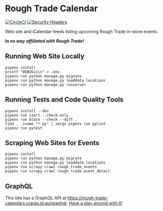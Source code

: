 # Rough Trade Calendar

[![CircleCI](https://img.shields.io/circleci/build/github/craiga/rough-trade-calendar.svg)](https://circleci.com/gh/craiga/rough-trade-calendar) [![Security Headers](https://img.shields.io/security-headers?url=https%3A%2F%2Frough-trade-calendars.craiga.id.au)](https://securityheaders.com/?q=https%3A%2F%2Frough-trade-calendars.craiga.id.au)

Web site and iCalendar feeds listing upcoming Rough Trade in-store events.

***In no way affiliated with Rough Trade!***

## Running Web Site Locally

```
pipenv install
printf "DEBUG=1\n" > .env
pipenv run python manage.py migrate
pipenv run python manage.py loaddata locations
pipenv run python manage.py runserver
```

## Running Tests and Code Quality Tools

```
pipenv install --dev
pipenv run isort --check-only
pipenv run black --check --diff .
find . -iname "*.py" | xargs pipenv run pylint
pipenv run pytest
```

## Scraping Web Sites for Events

```
pipenv install
pipenv run python manage.py migrate
pipenv run python manage.py loaddata locations
pipenv run scrapy crawl rough_trade_events
pipenv run scrapy crawl rough_trade_event_detail
```

## GraphQL

This site has a GraphQL API at https://rough-trade-calendars.craiga.id.au/graphql. [Have a play around with it!](https://rough-trade-calendars.craiga.id.au/graphql#query=%7B%0A%20%20allLocations%20%7B%0A%20%20%20%20totalCount%0A%20%20%20%20edges%20%7B%0A%20%20%20%20%20%20node%20%7B%0A%20%20%20%20%20%20%20%20name%0A%20%20%20%20%20%20%20%20events(first%3A%205%2C%20startAfter%3A%20%222019-12-31T23%3A59%3A59%2B00%3A00%22%2C%20orderBy%3A%20%22startAt%22)%20%7B%0A%20%20%20%20%20%20%20%20%20%20totalCount%0A%20%20%20%20%20%20%20%20%20%20pageInfo%20%7B%0A%20%20%20%20%20%20%20%20%20%20%20%20hasNextPage%0A%20%20%20%20%20%20%20%20%20%20%20%20hasPreviousPage%0A%20%20%20%20%20%20%20%20%20%20%20%20startCursor%0A%20%20%20%20%20%20%20%20%20%20%20%20endCursor%0A%20%20%20%20%20%20%20%20%20%20%7D%0A%20%20%20%20%20%20%20%20%20%20edges%20%7B%0A%20%20%20%20%20%20%20%20%20%20%20%20node%20%7B%0A%20%20%20%20%20%20%20%20%20%20%20%20%20%20name%0A%20%20%20%20%20%20%20%20%20%20%20%20%20%20description%0A%20%20%20%20%20%20%20%20%20%20%20%20%20%20startAt%0A%20%20%20%20%20%20%20%20%20%20%20%20%7D%0A%20%20%20%20%20%20%20%20%20%20%7D%0A%20%20%20%20%20%20%20%20%7D%0A%20%20%20%20%20%20%7D%0A%20%20%20%20%7D%0A%20%20%7D%0A%7D%0A%0A)
